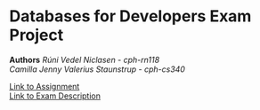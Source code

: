 # Databases for Developers Exam Project


**Authors**
*Rúni Vedel Niclasen - cph-rn118  
Camilla Jenny Valerius Staunstrup - cph-cs340*   

[Link to Assignment](#)  
[Link to Exam Description](https://datsoftlyngby.github.io/soft2021spring/resources/fd715a7a-DBD%20Exam%20Project.pdf)  
